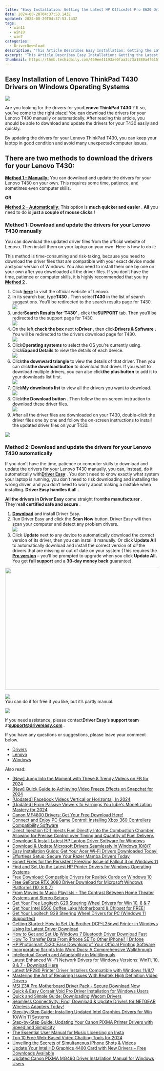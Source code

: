 ```yaml
---
title: "Easy Installation: Getting the Latest HP OfficeJet Pro 8620 Drivers in Windows"
date: 2024-08-28T04:37:53.143Z
updated: 2024-08-29T04:37:53.143Z
tags:
  - win11
  - win10
  - win7
categories:
  - DriverDownload
description: "This Article Describes Easy Installation: Getting the Latest HP OfficeJet Pro 8620 Drivers in Windows"
excerpt: "This Article Describes Easy Installation: Getting the Latest HP OfficeJet Pro 8620 Drivers in Windows"
thumbnail: https://thmb.techidaily.com/469ee41193ae0faa3c73a1880a4f615f10f1abb6364e0dccb7651832a4251dcd.jpg
---
```


## Easy Installation of Lenovo ThinkPad T430 Drivers on Windows Operating Systems

![](https://images.drivereasy.com/wp-content/uploads/2018/11/Snap642-300x219.png)

 Are you looking for the drivers for your**Lenovo ThinkPad T430** ? If so, you’ve come to the right place! You can download the drivers for your Lenovo T430 manually or automatically. After reading this article, you should be able to download and update the drivers for your T430 easily and quickly.

 By updating the drivers for your Lenovo ThinkPad T430, you can keep your laptop in good condition and avoid many unexpected computer issues.

## **There are two methods to download the drivers for your Lenovo T430:**

[**Method 1 – Manually:**](https://tools.techidaily.com/drivereasy/download/) You can download and update the drivers for your Lenovo T430 on your own. This requires some time, patience, and sometimes even computer skills.

**OR**

[**Method 2 – Automatically:**](https://tools.techidaily.com/drivereasy/download/) This option is **much quicker and easier** . **All**   you need to do is **just a couple of mouse clicks** !

### Method 1: Download and update the drivers for your Lenovo T430 manually

 You can download the updated driver files from the official website of Lenovo. Then install them on your laptop on your own. Here is how to do it:

 This method is time-consuming and risk-taking, because you need to download the driver files that are compatible with your exact device model and your version of Windows. You also need to install them one by one on your own after you downloaded all the driver files. If you don’t have the time, patience or computer skills, it is highly recommended that you try [**Method 2**](https://tools.techidaily.com/drivereasy/download/) .

1. Click **[here](https://shop-links.co/link/?exclusive=1&publisher_slug=itechdaily19598&url=https%3A%2F%2Fwww.lenovo.com%2Fus%2Fen%2F)**  to visit the official website of Lenovo.
2. In its search bar, type**T430** . Then select**T430** in the list of search suggestions. You’ll be redirected to the search results page for T430.  
![](https://images.drivereasy.com/wp-content/uploads/2018/11/Snap644.png)
3. under**Search Results for ‘T430’** , click the**SUPPORT** tab. Then you’ll be redirected to the support page for T430.  
![](https://images.drivereasy.com/wp-content/uploads/2018/11/Snap645.png)
4. On the left,**check the box** next to**Driver** , then click**Drivers & Software** . You will be redirected to the drivers download page for T430.  
![](https://images.drivereasy.com/wp-content/uploads/2018/11/Snap646.png)
5. Click**Operating systems** to select the OS you’re currently using. Click**Expand Details** to view the details of each device.  
![](https://images.drivereasy.com/wp-content/uploads/2018/11/Snap647.png)
6. Click**the downward triangle** to view the details of that driver. Then you can click**the download button** to download that driver. If you want to download multiple drivers, you can also click**the plus button** to add it to your downloads list first.  
![](https://images.drivereasy.com/wp-content/uploads/2018/11/Snap649.png)
7. Click**My downloads list** to view all the drivers you want to download.  
![](https://images.drivereasy.com/wp-content/uploads/2018/11/Snap650.png)
8. Click**the Download button** . Then follow the on-screen instruction to download these driver files.  
![](https://images.drivereasy.com/wp-content/uploads/2018/11/Snap651.png)
9. After all the driver files are downloaded on your T430, double-click the driver files one by one and follow the on-screen instructions to install the updated driver files on your T430.

<!-- affiliate ads begin -->
<a href="https://estore.winxdvd.com/order/checkout.php?PRODS=4081991&QTY=1&AFFILIATE=108875&CART=1"><img src="https://www.winxdvd.com/affiliate/new-banner/wt-500x500.jpg" border="0"></a>
<!-- affiliate ads end -->
### Method 2: Download and update the drivers for your Lenovo T430 automatically

 If you don’t have the time, patience or computer skills to download and update the drivers for your Lenovo T430 manually, you can, instead, do it automatically with[**Driver Easy**](https://tools.techidaily.com/drivereasy/download/) .  You don’t need to know exactly what system your laptop is running, you don’t need to risk downloading and installing the wrong driver, and you don’t need to worry about making a mistake when installing. **Driver Easy handles it all** .

**All the drivers in Driver Easy** come straight from**the manufacturer** . They‘re**all certified safe and secure** .

1. **[Download](https://tools.techidaily.com/drivereasy/download/)**  and install Driver Easy.
2. Run Driver Easy and click the **Scan Now**  button. Driver Easy will then scan your computer and detect any problem drivers.  
![](https://images.drivereasy.com/wp-content/uploads/2018/11/Snap652.png)
3. Click **Update**  next to any device to automatically download the correct version of its driver, then you can install it manually. Or click **Update All**  to automatically download and install the correct version of _all_  the drivers that are missing or out of date on your system (This requires the **[Pro version](https://tools.techidaily.com/drivereasy/download/)**  – you’ll be prompted to upgrade when you click **Update All.** You get **full support**  and a **30-day money back**  guarantee).  
<!-- affiliate ads begin -->
<a href="https://aidotcom.pxf.io/c/5597632/2086436/19576" target="_top" id="2086436"><img src="//a.impactradius-go.com/display-ad/19576-2086436" border="0" alt="" width="1500" height="400"/></a><img height="0" width="0" src="https://imp.pxf.io/i/5597632/2086436/19576" style="position:absolute;visibility:hidden;" border="0" />
<!-- affiliate ads end -->
![](https://images.drivereasy.com/wp-content/uploads/2018/11/Snap653.png)  
 You can do it for free if you like, but it’s partly manual.  
<!-- affiliate ads begin -->
<a href="https://shop.copernic.com/order/checkout.php?PRODS=41033091&QTY=1&AFFILIATE=108875&CART=1"><img src="https://secure.2checkout.com/images/merchant/8d30aa96e72440759f74bd2306c1fa3d/Copernic-2023-Affiliate-728x90-Advanced.png" border="0"></a>
<!-- affiliate ads end -->
 If you need assistance, please contact**Driver Easy’s support team** at[**support@drivereasy.com**](https://tools.techidaily.com/drivereasy/download/) .

 If you have any questions or suggestions, please leave your comment below.

* [Drivers](https://tools.techidaily.com/drivereasy/download/)
* [Lenovo](https://tools.techidaily.com/drivereasy/download/)
* [Windows](https://tools.techidaily.com/drivereasy/download/)

<ins class="adsbygoogle"
     style="display:block"
     data-ad-format="autorelaxed"
     data-ad-client="ca-pub-7571918770474297"
     data-ad-slot="1223367746"></ins>



<ins class="adsbygoogle"
     style="display:block"
     data-ad-client="ca-pub-7571918770474297"
     data-ad-slot="8358498916"
     data-ad-format="auto"
     data-full-width-responsive="true"></ins>

<span class="atpl-alsoreadstyle">Also read:</span>
<div><ul>
<li><a href="https://facebook-clips.techidaily.com/new-jump-into-the-moment-with-these-8-trendy-videos-on-fb-for-2024/"><u>[New] Jump Into the Moment with These 8 Trendy Videos on FB for 2024</u></a></li>
<li><a href="https://snapchat-videos.techidaily.com/new-quick-guide-to-achieving-video-freeze-effects-on-snapchat-for-2024/"><u>[New] Quick Guide to Achieving Video Freeze Effects on Snapchat for 2024</u></a></li>
<li><a href="https://facebook-video-recording.techidaily.com/1716118408180-updated-facebook-videos-vertical-or-horizontal-in-2024/"><u>[Updated] Facebook Videos  Vertical or Horizontal, In 2024</u></a></li>
<li><a href="https://youtube-lab.techidaily.com/ed-from-passive-viewers-to-earnings-youtubes-monetization-mastery-for-2024/"><u>[Updated] From Passive Viewers to Earnings  YouTube's Monetization Mastery for 2024</u></a></li>
<li><a href="https://win-amazing.techidaily.com/canon-mf4800-drivers-get-your-free-download-here/"><u>Canon MF4800 Drivers: Get Your Free Download Here!</u></a></li>
<li><a href="https://win-amazing.techidaily.com/connect-and-enjoy-pc-game-control-installing-xbox-360-controllers-compatibility-software/"><u>Connect and Enjoy PC Game Control: Installing Xbox 360 Controllers Compatibility Software</u></a></li>
<li><a href="https://win-amazing.techidaily.com/direct-injection-di-injects-fuel-directly-into-the-combustion-chamber-allowing-for-precise-control-over-timing-and-quantity-of-fuel-delivery/"><u>Direct Injection (DI) Injects Fuel Directly Into the Combustion Chamber, Allowing for Precise Control over Timing and Quantity of Fuel Delivery.</u></a></li>
<li><a href="https://win-amazing.techidaily.com/download-and-install-latest-hp-laptop-driver-software-for-windows/"><u>Download & Install Latest HP Laptop Driver Software for Windows</u></a></li>
<li><a href="https://win-amazing.techidaily.com/download-and-update-microsoft-drivers-seamlessly-in-windows-1087/"><u>Download & Update Microsoft Drivers Seamlessly in Windows 10/8/7</u></a></li>
<li><a href="https://win-amazing.techidaily.com/easy-installation-guide-get-your-acer-wi-fi-drivers-downloaded-today/"><u>Easy Installation Guide: Get Your Acer Wi-Fi Drivers Downloaded Today!</u></a></li>
<li><a href="https://win-amazing.techidaily.com/effortless-setup-secure-your-razer-mamba-drivers-today/"><u>Effortless Setup: Secure Your Razer Mamba Drivers Today</u></a></li>
<li><a href="https://win-answers.techidaily.com/expert-fixes-for-the-persistent-freezing-issue-of-fallout-3-on-windows-11/"><u>Expert Fixes for the Persistent Freezing Issue of Fallout 3 on Windows 11</u></a></li>
<li><a href="https://win-amazing.techidaily.com/find-and-set-up-the-latest-hp-printer-drivers-for-windows-operating-systems/"><u>Find and Set Up the Latest HP Printer Drivers for Windows Operating Systems</u></a></li>
<li><a href="https://win-amazing.techidaily.com/free-download-compatible-drivers-for-realtek-cards-on-windows-10/"><u>Free Download: Compatible Drivers for Realtek Cards on Windows 10</u></a></li>
<li><a href="https://win-amazing.techidaily.com/free-geforce-rtx-3080-driver-download-for-microsoft-windows-platforms-10-8-and-7/"><u>Free GeForce RTX 3080 Driver Download for Microsoft Windows Platforms (10, 8 & 7)</u></a></li>
<li><a href="https://techtrends.techidaily.com/from-movies-to-music-playlists-the-contrast-between-home-theater-systems-and-stereo-setups/"><u>From Movies to Music Playlists - The Contrast Between Home Theater Systems and Stereo Setups</u></a></li>
<li><a href="https://win-amazing.techidaily.com/get-your-free-logitech-g29-steering-wheel-drivers-for-win-10-8-and-7/"><u>Get Your Free Logitech G29 Steering Wheel Drivers for Win 10, 8 & 7</u></a></li>
<li><a href="https://win-amazing.techidaily.com/1722969656876-get-your-intel-b560-coffee-lake-motherboard-and-chipset-for-free/"><u>Get Your Intel B560 Coffee Lake Motherboard & Chipset for FREE!</u></a></li>
<li><a href="https://hardware-updates.techidaily.com/get-your-logitech-g29-steering-wheel-drivers-for-pc-windows-11-supported/"><u>Get Your Logitech G29 Steering Wheel Drivers for PC (Windows 11 Supported)</u></a></li>
<li><a href="https://win-amazing.techidaily.com/getting-started-how-to-set-up-brother-dcp-l25nwd-printer-in-windows-using-its-latest-driver-download/"><u>Getting Started: How to Set Up Brother DCP-L25nwd Printer in Windows Using Its Latest Driver Download</u></a></li>
<li><a href="https://win-amazing.techidaily.com/how-to-get-and-set-up-windows-7-bluetooth-driver-download-fast/"><u>How to Get and Set Up Windows 7 Bluetooth Driver Download Fast</u></a></li>
<li><a href="https://review-topics.techidaily.com/how-to-transfer-data-from-iphone-se-to-other-iphone-drfone-by-drfone-transfer-data-from-ios-transfer-data-from-ios/"><u>How To Transfer Data From iPhone SE To Other iPhone? | Dr.fone</u></a></li>
<li><a href="https://win-amazing.techidaily.com/hp-photosmart-7520-easy-download-of-your-official-printing-software/"><u>HP Photosmart 7520: Easy Download of Your Official Printing Software</u></a></li>
<li><a href="https://techno-recovery.techidaily.com/incorporating-scripts-into-word-docs-a-comprehensive-walkthrough/"><u>Incorporating Scripts Into Word Docs: A Comprehensive Walkthrough</u></a></li>
<li><a href="https://mondly-stories.techidaily.com/intellectual-growth-and-adaptability-in-multilinguals/"><u>Intellectual Growth and Adaptability in Multilinguals</u></a></li>
<li><a href="https://win-amazing.techidaily.com/latest-enhanced-wi-fi-network-drivers-for-windows-versions-win11-10-8-and-7-download-here/"><u>Latest Enhanced Wi-Fi Network Drivers for Windows Versions: Win11, 10, 8 & 7 - Download Here</u></a></li>
<li><a href="https://win-amazing.techidaily.com/latest-mp280-printer-driver-installers-compatible-with-windows-1187/"><u>Latest MP280 Printer Driver Installers Compatible with Windows 11/8/7</u></a></li>
<li><a href="https://win-amazing.techidaily.com/mastering-the-art-of-repairing-issues-with-realtek-high-definition-video-drivers/"><u>Mastering the Art of Repairing Issues With Realtek High Definition Video Drivers</u></a></li>
<li><a href="https://win-amazing.techidaily.com/msi-z3-pro-motherboard-driver-pack-secure-download-now/"><u>MSI Z3# Pro Motherboard Driver Pack - Secure Download Now</u></a></li>
<li><a href="https://win-amazing.techidaily.com/quick-and-easy-corsair-void-pro-driver-installation-for-windows-users/"><u>Quick & Easy Corsair Void Pro Driver Installation for Windows Users</u></a></li>
<li><a href="https://win-amazing.techidaily.com/quick-and-simple-guide-downloading-wacom-drivers/"><u>Quick and Simple Guide: Downloading Wacom Drivers</u></a></li>
<li><a href="https://win-amazing.techidaily.com/seamless-connectivity-find-download-and-update-drivers-for-netgear-wireless-adapters-today/"><u>Seamless Connectivity: Find, Download & Update Drivers for NETGEAR Wireless Adapters Today!</u></a></li>
<li><a href="https://win-amazing.techidaily.com/step-by-step-guide-installing-updated-intel-graphics-drivers-for-win-10win-11-systems/"><u>Step-by-Step Guide: Installing Updated Intel Graphics Drivers for Win 10/Win 11 Systems</u></a></li>
<li><a href="https://win-amazing.techidaily.com/step-by-step-guide-updating-your-canon-pixma-printer-drivers-with-speed-and-simplicity/"><u>Step-by-Step Guide: Updating Your Canon PIXMA Printer Drivers with Speed and Simplicity</u></a></li>
<li><a href="https://instagram-video-recordings.techidaily.com/the-essential-user-manual-for-music-licensing-on-insta/"><u>The Essential User Manual for Music Licensing on Insta</u></a></li>
<li><a href="https://screen-capture.techidaily.com/top-10-free-web-based-video-chatting-tools-for-2024/"><u>Top 10 Free Web-Based Video Chatting Tools for 2024</u></a></li>
<li><a href="https://extra-tips.techidaily.com/unveiling-the-secrets-of-simultaneous-iphone-shots-and-videos/"><u>Unveiling the Secrets of Simultaneous iPhone Shots & Videos</u></a></li>
<li><a href="https://win-amazing.techidaily.com/update-your-intel-hd-graphics-4400-card-with-new-drivers-free-downloads-available/"><u>Update Your Intel HD Graphics 4400 Card with New Drivers – Free Downloads Available</u></a></li>
<li><a href="https://win-amazing.techidaily.com/updated-canon-pixma-mg490-driver-installation-manual-for-windows-users/"><u>Updated Canon PIXMA MG490 Driver Installation Manual for Windows Users</u></a></li>
</ul></div>
